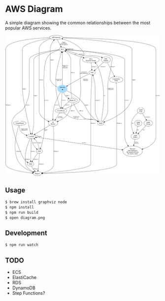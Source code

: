 # AWS Diagram

A simple diagram showing the common relationships between the most popular AWS services.

![The diagram](diagram.svg)

## Usage

```bash
$ brew install graphviz node
$ npm install
$ npm run build
$ open diagram.png
```

## Development

```bash
$ npm run watch
```

## TODO

- ECS
- ElastiCache
- RDS
- DynamoDB
- Step Functions?